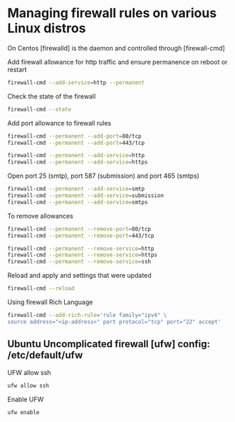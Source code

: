 # Managing firewall rules on various Linux distros

On Centos [firewalld] is the daemon and controlled through [firewall-cmd]

Add firewall allowance for http traffic and ensure permanence on reboot or restart

```sh
firewall-cmd --add-service=http --permanent
```

Check the state of the firewall

```sh
firewall-cmd --state
```

Add port allowance to firewall rules

```sh
firewall-cmd --permanent --add-port=80/tcp
firewall-cmd --permanent --add-port=443/tcp

firewall-cmd --permanent --add-service=http
firewall-cmd --permanent --add-service=https
```

Open port 25 (smtp), port 587 (submission) and port 465 (smtps)

```sh
firewall-cmd --permanent --add-service=smtp
firewall-cmd --permanent --add-service=submission
firewall-cmd --permanent --add-service=smtps
```

To remove allowances

```sh
firewall-cmd --permanent --remove-port=80/tcp
firewall-cmd --permanent --remove-port=443/tcp

firewall-cmd --permanent --remove-service=http
firewall-cmd --permanent --remove-service=https
firewall-cmd --permanent --remove-service=ssh
```

Reload and apply and settings that were updated

```sh
firewall-cmd --reload
```

Using firewall Rich Language

```sh
firewall-cmd --add-rich-rule='rule family="ipv4" \
source address="<ip-address>" port protocol="tcp" port="22" accept'
```

## Ubuntu Uncomplicated firewall [ufw] config: /etc/default/ufw

UFW allow ssh

```sh
ufw allow ssh
```

Enable UFW

```sh
ufw enable
```